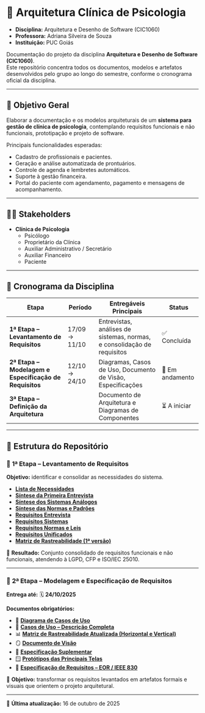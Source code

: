 # 🧩 Arquitetura Clínica de Psicologia
- **Disciplina:** Arquitetura e Desenho de Software (CIC1060)  
- **Professora:** Adriana Silveira de Souza  
- **Instituição:** PUC Goiás  

Documentação do projeto da disciplina **Arquitetura e Desenho de Software (CIC1060)**.  
Este repositório concentra todos os documentos, modelos e artefatos desenvolvidos pelo grupo ao longo do semestre, conforme o cronograma oficial da disciplina.

---

## 🎯 Objetivo Geral
Elaborar a documentação e os modelos arquiteturais de um **sistema para gestão de clínica de psicologia**, contemplando requisitos funcionais e não funcionais, prototipação e projeto de software.

Principais funcionalidades esperadas:
- Cadastro de profissionais e pacientes.  
- Geração e análise automatizada de prontuários.  
- Controle de agenda e lembretes automáticos.  
- Suporte à gestão financeira.  
- Portal do paciente com agendamento, pagamento e mensagens de acompanhamento.  

---

## 👩‍💻 Stakeholders
- **Clínica de Psicologia**
  - Psicólogo  
  - Proprietário da Clínica  
  - Auxiliar Administrativo / Secretário  
  - Auxiliar Financeiro  
  - Paciente  

---

## 📆 Cronograma da Disciplina

| Etapa | Período | Entregáveis Principais | Status |
|-------|----------|------------------------|--------|
| **1ª Etapa – Levantamento de Requisitos** | 17/09 → 11/10 | Entrevistas, análises de sistemas, normas, e consolidação de requisitos | ✅ Concluída |
| **2ª Etapa – Modelagem e Especificação de Requisitos** | 12/10 → 24/10 | Diagramas, Casos de Uso, Documento de Visão, Especificações | 🔄 Em andamento |
| **3ª Etapa – Definição da Arquitetura** |  | Documento de Arquitetura e Diagramas de Componentes | ⏳ A iniciar |

---

## 📂 Estrutura do Repositório

### 🧩 **1ª Etapa – Levantamento de Requisitos**
**Objetivo:** identificar e consolidar as necessidades do sistema.

- [**Lista de Necessidades**](./Etapa_1/Lista_Necessidades.md)  
- [**Síntese da Primeira Entrevista**](./Etapa_1/Sintese_Entrevista_1.md)  
- [**Síntese dos Sistemas Análogos**](./Etapa_1/Sintese_Sistemas_Analogos.md)  
- [**Síntese das Normas e Padrões**](./Etapa_1/Sintese_Normas_e_Padroes.md)  
- [**Requisitos Entrevista**](./Etapa_1/Requisitos_Entrevista.md)  
- [**Requisitos Sistemas**](./Etapa_1/Requisitos_Sistemas.md)  
- [**Requisitos Normas e Leis**](./Etapa_1/Requisitos_Normas_Leis.md)  
- [**Requisitos Unificados**](./Etapa_1/Requisitos_Gerais.md)  
- [**Matriz de Rastreabilidade (1ª versão)**](./Etapa_1/Matriz_de_Rastreabilidade.md)  

📌 **Resultado:** Conjunto consolidado de requisitos funcionais e não funcionais, atendendo à LGPD, CFP e ISO/IEC 25010.

---

### 🧱 **2ª Etapa – Modelagem e Especificação de Requisitos**
**Entrega até:** 🗓️ **24/10/2025**

**Documentos obrigatórios:**
- 🧾 [**Diagrama de Casos de Uso**](./docs/Diagrama_Casos_de_Uso.png)  
- 📘 [**Casos de Uso – Descrição Completa**](./Etapa_2/Descricao_Casos_de_Uso.md)  
- 📊 [**Matriz de Rastreabilidade Atualizada (Horizontal e Vertical)**](./docs/Matriz_Rastreabilidade_Atualizada.md)  
- 🪞 [**Documento de Visão**](./Etapa_2/Documento_Visao.md)  
- 🧩 [**Especificação Suplementar**](./docs/Especificacao_Suplementar.md)  
- 🪟 [**Protótipos das Principais Telas**](./docs/Prototipos_Telas/) 
- 🧭 [**Especificação de Requisitos – EOR / IEEE 830**](./docs/EOR_Especificacao_de_Requisitos.md)  

📌 **Objetivo:** transformar os requisitos levantados em artefatos formais e visuais que orientem o projeto arquitetural.

---

📅 **Última atualização:** 16 de outubro de 2025
